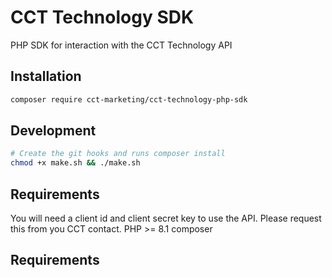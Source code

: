 # CCT Technology SDK

PHP SDK for interaction with the CCT Technology API 

## Installation

```bash
composer require cct-marketing/cct-technology-php-sdk
```

## Development
```bash
# Create the git hooks and runs composer install
chmod +x make.sh && ./make.sh
```

## Requirements
You will need a client id and client secret key to use the API. Please request this from you CCT contact. 
PHP >= 8.1
composer

## Requirements
